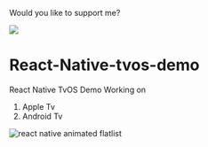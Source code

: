 Would you like to support me?

<a href="https://www.buymeacoffee.com/RajShah"><img src="https://img.buymeacoffee.com/button-api/?text=Buy me a coffee&emoji=&slug=RajShah&button_colour=FFDD00&font_colour=000000&font_family=Arial&outline_colour=000000&coffee_colour=ffffff"></a>

# React-Native-tvos-demo
React Native TvOS Demo Working on 
1) Apple Tv
2) Android Tv

![react native animated flatlist](https://github.com/shahrajk/React-Native-tvos-demo/blob/master/React-Native-tvos-demo.gif)

